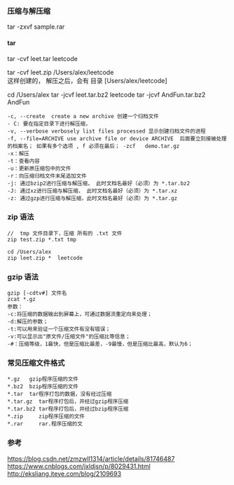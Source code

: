 ### 压缩与解压缩  

tar -zxvf   sample.rar  
#### tar   
tar -cvf leet.tar leetcode  

tar -cvf leet.zip /Users/alex/leetcode  
这样创建的， 解压之后，会有 目录 [Users/alex/leetcode]  

cd /Users/alex 
tar -jcvf leet.tar.bz2 leetcode
tar -jcvf AndFun.tar.bz2 AndFun
```
-c, --create  create a new archive 创建一个归档文件
- C: 要在指定目录下进行解压缩，
-v, --verbose verbosely list files processed 显示创建归档文件的进程
-f, --file=ARCHIVE use archive file or device ARCHIVE  后面要立刻接被处理的档案名； 如果有多个选项 , f 必须在最后； -zcf   demo.tar.gz  
-x：解压  
-t：查看内容  
-u：更新原压缩包中的文件
-r：向压缩归档文件末尾追加文件  
-j: 通过bzip2进行压缩与解压缩， 此时文档名最好（必须）为 *.tar.bz2  
-J: 通过xz进行压缩与解压缩， 此时文档名最好（必须）为 *.tar.xz
-z: 通过gzp进行压缩与解压缩，此时文档名最好（必须）为 *.tar.gz
```

### zip 语法  
```
//  tmp 文件目录下，压缩 所有的 .txt 文件
zip test.zip *.txt tmp  

cd /Users/alex 
zip leet.zip *  leetcode  
```
### gzip 语法  
```
gzip [-cdtv#] 文件名  
zcat *.gz  
参数：  
-c:将压缩的数据输出到屏幕上，可通过数据流重定向来处理；  
-d:解压的参数；  
-t:可以用来验证一个压缩文件有没有错误；  
-v:可以显示出"原文件/压缩文件"的压缩比等信息；  
-#：压缩等级，1最快，但是压缩比最差，-9最慢，但是压缩比最高，默认为6；  
```
###  常见压缩文件格式  
```
*.gz   gzip程序压缩的文件  
*.bz2  bzip程序压缩的文件  
*.tar  tar程序打包的数据，没有经过压缩  
*.tar.gz  tar程序打包后，并经过gzip程序压缩  
*.tar.bz2 tar程序打包后，并经过bzip程序压缩  
*.zip     zip程序压缩的文件  
*.rar     rar.程序压缩的文
```
### 参考  
https://blog.csdn.net/zmzwll1314/article/details/81746487  
https://www.cnblogs.com/jxldjsn/p/8029431.html  
http://eksliang.iteye.com/blog/2109693  
